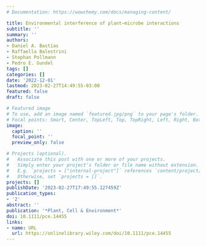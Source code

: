 ```yaml
---
# Documentation: https://wowchemy.com/docs/managing-content/

title: Environmental interference of plant−microbe interactions
subtitle: ''
summary: ''
authors:
- Daniel A. Bastías
- Raffaella Balestrini
- Stephan Pollmann
- Pedro E. Gundel
tags: []
categories: []
date: '2022-12-01'
lastmod: 2023-02-27T14:49:55-03:00
featured: false
draft: false

# Featured image
# To use, add an image named `featured.jpg/png` to your page's folder.
# Focal points: Smart, Center, TopLeft, Top, TopRight, Left, Right, BottomLeft, Bottom, BottomRight.
image:
  caption: ''
  focal_point: ''
  preview_only: false

# Projects (optional).
#   Associate this post with one or more of your projects.
#   Simply enter your project's folder or file name without extension.
#   E.g. `projects = ["internal-project"]` references `content/project/deep-learning/index.md`.
#   Otherwise, set `projects = []`.
projects: []
publishDate: '2023-02-27T17:49:55.127459Z'
publication_types:
- '2'
abstract: ''
publication: '*Plant, Cell & Environment*'
doi: 10.1111/pce.14455
links:
- name: URL
  url: https://onlinelibrary.wiley.com/doi/10.1111/pce.14455
---
```

